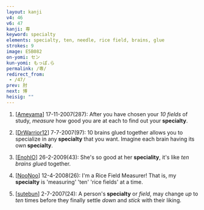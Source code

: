 ```yaml
---
layout: kanji
v4: 46
v6: 47
kanji: 専
keyword: specialty
elements: specialty, ten, needle, rice field, brains, glue
strokes: 9
image: E5B082
on-yomi: セン
kun-yomi: もっぱ.ら
permalink: /専/
redirect_from:
 - /47/
prev: 肘
next: 博
heisig: ""
---
```


1) [<a href="http://kanji.koohii.com/profile/Ameyama">Ameyama</a>] 17-11-2007(287): After you have chosen your <em>10</em> <em>fields</em> of study, <em>measure</em> how good you are at each to find out your<strong> specialty</strong>.

2) [<a href="http://kanji.koohii.com/profile/DrWarrior12">DrWarrior12</a>] 7-7-2007(97): 10 brains glued together allows you to specialize in any<strong> specialty</strong> that you want. Imagine each brain having its own<strong> specialty</strong>.

3) [<a href="http://kanji.koohii.com/profile/EnohIO">EnohIO</a>] 26-2-2009(43): She&#039;s so good at her <strong>speciality</strong>, it&#039;s like <em>ten</em> <em>brains</em> <em>glue</em>d together.

4) [<a href="http://kanji.koohii.com/profile/NooNoo">NooNoo</a>] 12-4-2008(26): I&#039;m a Rice Field Measurer! That is, my<strong> specialty</strong> is &#039;measuring&#039; &#039;ten&#039; &#039;rice fields&#039; at a time.

5) [<a href="http://kanji.koohii.com/profile/sutebun">sutebun</a>] 2-7-2007(24): A person&#039;s<strong> specialty</strong> or <em>field</em>, may change <em>up</em> to <em>ten</em> times before they finally settle <em>down</em> and <em>stick</em> with their liking.

